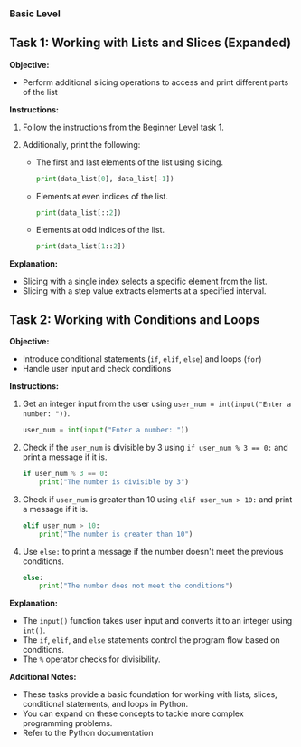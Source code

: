 ### Basic Level

## Task 1: Working with Lists and Slices (Expanded)

**Objective:**

*   Perform additional slicing operations to access and print different parts of the list

**Instructions:**

1.  Follow the instructions from the Beginner Level task 1.

2.  Additionally, print the following:
    *   The first and last elements of the list using slicing.
        ```python
        print(data_list[0], data_list[-1])
        ```

    *   Elements at even indices of the list.
        ```python
        print(data_list[::2])
        ```

    *   Elements at odd indices of the list.
        ```python
        print(data_list[1::2])
        ```

**Explanation:**

*   Slicing with a single index selects a specific element from the list.
*   Slicing with a step value extracts elements at a specified interval.

## Task 2: Working with Conditions and Loops

**Objective:**

*   Introduce conditional statements (`if`, `elif`, `else`) and loops (`for`)
*   Handle user input and check conditions

**Instructions:**

1.  Get an integer input from the user using `user_num = int(input("Enter a number: "))`.
    ```python
    user_num = int(input("Enter a number: "))
    ```

2.  Check if the `user_num` is divisible by 3 using `if user_num % 3 == 0:` and print a message if it is.
    ```python
    if user_num % 3 == 0:
        print("The number is divisible by 3")
    ```

3.  Check if `user_num` is greater than 10 using `elif user_num > 10:` and print a message if it is.
    ```python
    elif user_num > 10:
        print("The number is greater than 10")
    ```

4.  Use `else:` to print a message if the number doesn't meet the previous conditions.
    ```python
    else:
        print("The number does not meet the conditions")
    ```

**Explanation:**

*   The `input()` function takes user input and converts it to an integer using `int()`.
*   The `if`, `elif`, and `else` statements control the program flow based on conditions.
*   The `%` operator checks for divisibility.

**Additional Notes:**

*   These tasks provide a basic foundation for working with lists, slices, conditional statements, and loops in Python.
*   You can expand on these concepts to tackle more complex programming problems.
*   Refer to the Python documentation

